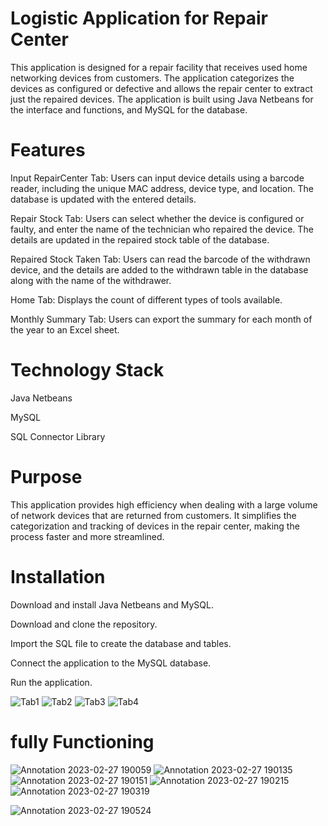 # Logistic Application for Repair Center
This application is designed for a repair facility that receives used home networking devices from customers. The application categorizes the devices as configured or defective and allows the repair center to extract just the repaired devices. The application is built using Java Netbeans for the interface and functions, and MySQL for the database.

# Features
Input RepairCenter Tab: Users can input device details using a barcode reader, including the unique MAC address, device type, and location. The database is updated with the entered details.

Repair Stock Tab: Users can select whether the device is configured or faulty, and enter the name of the technician who repaired the device. The details are updated in the repaired stock table of the database.

Repaired Stock Taken Tab: Users can read the barcode of the withdrawn device, and the details are added to the withdrawn table in the database along with the name of the withdrawer.

Home Tab: Displays the count of different types of tools available.

Monthly Summary Tab: Users can export the summary for each month of the year to an Excel sheet.

# Technology Stack
Java Netbeans

MySQL

SQL Connector Library

# Purpose
This application provides high efficiency when dealing with a large volume of network devices that are returned from customers. It simplifies the categorization and tracking of devices in the repair center, making the process faster and more streamlined.

# Installation
Download and install Java Netbeans and MySQL.

Download and clone the repository.

Import the SQL file to create the database and tables.

Connect the application to the MySQL database.

Run the application.


![Tab1](https://user-images.githubusercontent.com/117608882/221513165-c85c9249-e6cb-41e4-8558-5c502c5e6ff0.png)
![Tab2](https://user-images.githubusercontent.com/117608882/221508783-b88e0f53-de22-442e-8787-3ce7954fac92.png)
![Tab3](https://user-images.githubusercontent.com/117608882/221508808-e99d4c62-e064-4e77-b78d-b9d45a088792.png)
![Tab4](https://user-images.githubusercontent.com/117608882/221508829-ca737771-dc3f-4727-9ea6-22c77a95d5db.png)

# fully Functioning 
![Annotation 2023-02-27 190059](https://user-images.githubusercontent.com/117608882/221620233-67d48b57-1450-4918-b45c-46167f981edc.png)
![Annotation 2023-02-27 190135](https://user-images.githubusercontent.com/117608882/221620259-b66c41bd-57bc-4ef3-889d-7d2c95387b57.png)
![Annotation 2023-02-27 190151](https://user-images.githubusercontent.com/117608882/221620327-a91bc65c-8dc0-4eb2-ab39-28f240127f9b.png)
![Annotation 2023-02-27 190215](https://user-images.githubusercontent.com/117608882/221620347-54a07f23-c0b6-4a18-8a99-9620c621a420.png)
![Annotation 2023-02-27 190319](https://user-images.githubusercontent.com/117608882/221620560-0d9f9c44-d274-451c-9686-d52ec26c854b.png)





![Annotation 2023-02-27 190524](https://user-images.githubusercontent.com/117608882/221620625-34bb4de5-b3ba-448a-8f91-5aba7568fc08.png)



